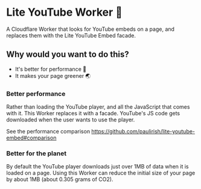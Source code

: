 # Lite YouTube Worker 👷

A Cloudflare Worker that looks for YouTube embeds on a page, and replaces them with the Lite YouTube Embed facade.

## Why would you want to do this?

- It's better for performance 🚀
- It makes your page greener 🌏️

### Better performance

Rather than loading the YouTube player, and all the JavaScript that comes with it. This Worker replaces it with a facade. YouTube's JS code gets downloaded when the user wants to use the player.

See the performance comparison https://github.com/paulirish/lite-youtube-embed#comparison

### Better for the planet

By default the YouTube player downloads just over 1MB of data when it is loaded on a page. Using this Worker can reduce the initial size of your page by about 1MB (about 0.305 grams of CO2).